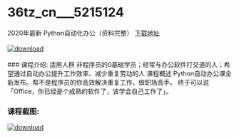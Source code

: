 # 36tz_cn___5215124
2020年最新 Python自动化办公（资料完整）
[下载地址](http://www.36tz.cn/article/5215124 "下载地址")
<br/></br>[![download](http://36tz.cn/muke_img/2020_08_2-84-300x181.png "下载地址")](http://www.36tz.cn/article/5215124 "下载地址")
<br/></br>### 课程介绍:
适用人群
非程序员的0基础学员；经常与办公软件打交道的人；希望通过自动办公提升工作效率、减少重复劳动的人
课程概述
Python自动办公课全新发布。帮不是程序员的你高效解决重复工作，做职场高手。
终于可以说「Office，你已经是个成熟的软件了，该学会自己工作了」。

### 课程截图:
[![download](http://36tz.cn/muke_img/2020_08_1-90.png "下载地址")](http://www.36tz.cn/article/5215124 "下载地址")
